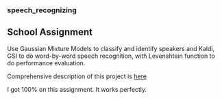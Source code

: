 ### speech_recognizing

## School Assignment

Use Gaussian Mixture Models to classify and identify speakers and Kaldi, GSI to do word-by-word speech recognition, with Levenshtein function to do performance evaluation.  

Comprehensive description of this project is [here](https://github.com/leonyhenn/speech_recognizing/blob/master/CSC401_A3.pdf)

I got 100% on this assignment. It works perfectly.
